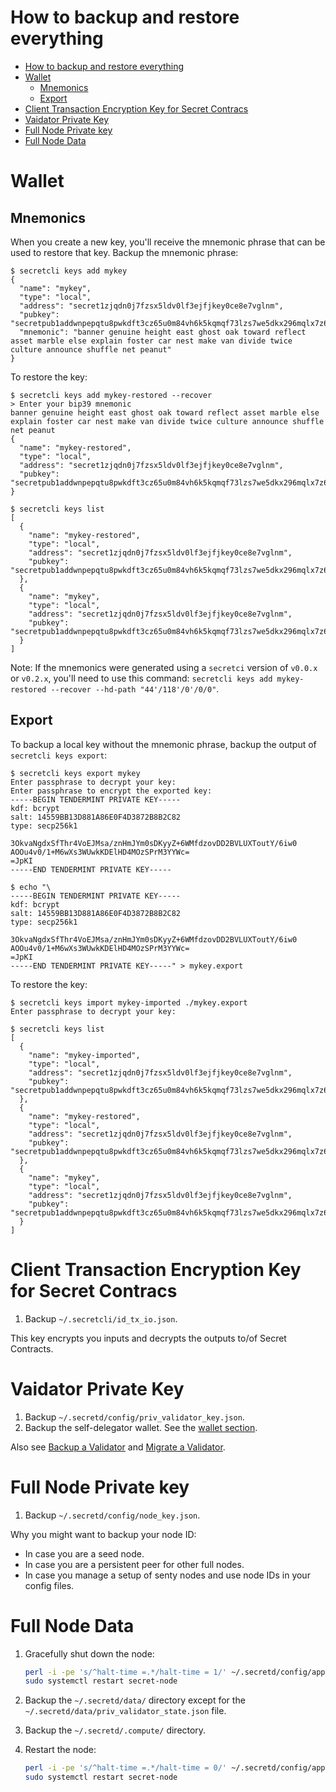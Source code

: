 # How to backup and restore everything

- [How to backup and restore everything](#how-to-backup-and-restore-everything)
- [Wallet](#wallet)
  - [Mnemonics](#mnemonics)
  - [Export](#export)
- [Client Transaction Encryption Key for Secret Contracs](#client-transaction-encryption-key-for-secret-contracs)
- [Vaidator Private Key](#vaidator-private-key)
- [Full Node Private key](#full-node-private-key)
- [Full Node Data](#full-node-data)

# Wallet

## Mnemonics

When you create a new key, you'll receive the mnemonic phrase that can be used to restore that key. Backup the mnemonic phrase:

```console
$ secretcli keys add mykey
{
  "name": "mykey",
  "type": "local",
  "address": "secret1zjqdn0j7fzsx5ldv0lf3ejfjkey0ce8e7vglnm",
  "pubkey": "secretpub1addwnpepqtu8pwkdft3cz65u0m84vh6k5kqmqf73lzs7we5dkx296mqlx7z6524jcxf",
  "mnemonic": "banner genuine height east ghost oak toward reflect asset marble else explain foster car nest make van divide twice culture announce shuffle net peanut"
}
```

To restore the key:

```console
$ secretcli keys add mykey-restored --recover
> Enter your bip39 mnemonic
banner genuine height east ghost oak toward reflect asset marble else explain foster car nest make van divide twice culture announce shuffle net peanut
{
  "name": "mykey-restored",
  "type": "local",
  "address": "secret1zjqdn0j7fzsx5ldv0lf3ejfjkey0ce8e7vglnm",
  "pubkey": "secretpub1addwnpepqtu8pwkdft3cz65u0m84vh6k5kqmqf73lzs7we5dkx296mqlx7z6524jcxf"
}

$ secretcli keys list
[
  {
    "name": "mykey-restored",
    "type": "local",
    "address": "secret1zjqdn0j7fzsx5ldv0lf3ejfjkey0ce8e7vglnm",
    "pubkey": "secretpub1addwnpepqtu8pwkdft3cz65u0m84vh6k5kqmqf73lzs7we5dkx296mqlx7z6524jcxf"
  },
  {
    "name": "mykey",
    "type": "local",
    "address": "secret1zjqdn0j7fzsx5ldv0lf3ejfjkey0ce8e7vglnm",
    "pubkey": "secretpub1addwnpepqtu8pwkdft3cz65u0m84vh6k5kqmqf73lzs7we5dkx296mqlx7z6524jcxf"
  }
]
```

Note: If the mnemonics were generated using a `secretci` version of `v0.0.x` or `v0.2.x`, you'll need to use this command: `secretcli keys add mykey-restored --recover --hd-path "44'/118'/0'/0/0"`.

## Export

To backup a local key without the mnemonic phrase, backup the output of `secretcli keys export`:

```console
$ secretcli keys export mykey
Enter passphrase to decrypt your key:
Enter passphrase to encrypt the exported key:
-----BEGIN TENDERMINT PRIVATE KEY-----
kdf: bcrypt
salt: 14559BB13D881A86E0F4D3872B8B2C82
type: secp256k1

3OkvaNgdxSfThr4VoEJMsa/znHmJYm0sDKyyZ+6WMfdzovDD2BVLUXToutY/6iw0
AOOu4v0/1+M6wXs3WUwkKDElHD4MOzSPrM3YYWc=
=JpKI
-----END TENDERMINT PRIVATE KEY-----

$ echo "\
-----BEGIN TENDERMINT PRIVATE KEY-----
kdf: bcrypt
salt: 14559BB13D881A86E0F4D3872B8B2C82
type: secp256k1

3OkvaNgdxSfThr4VoEJMsa/znHmJYm0sDKyyZ+6WMfdzovDD2BVLUXToutY/6iw0
AOOu4v0/1+M6wXs3WUwkKDElHD4MOzSPrM3YYWc=
=JpKI
-----END TENDERMINT PRIVATE KEY-----" > mykey.export
```

To restore the key:

```console
$ secretcli keys import mykey-imported ./mykey.export
Enter passphrase to decrypt your key:

$ secretcli keys list
[
  {
    "name": "mykey-imported",
    "type": "local",
    "address": "secret1zjqdn0j7fzsx5ldv0lf3ejfjkey0ce8e7vglnm",
    "pubkey": "secretpub1addwnpepqtu8pwkdft3cz65u0m84vh6k5kqmqf73lzs7we5dkx296mqlx7z6524jcxf"
  },
  {
    "name": "mykey-restored",
    "type": "local",
    "address": "secret1zjqdn0j7fzsx5ldv0lf3ejfjkey0ce8e7vglnm",
    "pubkey": "secretpub1addwnpepqtu8pwkdft3cz65u0m84vh6k5kqmqf73lzs7we5dkx296mqlx7z6524jcxf"
  },
  {
    "name": "mykey",
    "type": "local",
    "address": "secret1zjqdn0j7fzsx5ldv0lf3ejfjkey0ce8e7vglnm",
    "pubkey": "secretpub1addwnpepqtu8pwkdft3cz65u0m84vh6k5kqmqf73lzs7we5dkx296mqlx7z6524jcxf"
  }
]
```

# Client Transaction Encryption Key for Secret Contracs

1. Backup `~/.secretcli/id_tx_io.json`.

This key encrypts you inputs and decrypts the outputs to/of Secret Contracts.

# Vaidator Private Key

1. Backup `~/.secretd/config/priv_validator_key.json`.
2. Backup the self-delegator wallet. See the [wallet section](#wallet).

Also see [Backup a Validator](validators-and-full-nodes/backup-a-validator.md) and [Migrate a Validator](validators-and-full-nodes/migrate-a-validator.md).

# Full Node Private key

1. Backup `~/.secretd/config/node_key.json`.

Why you might want to backup your node ID:

- In case you are a seed node.
- In case you are a persistent peer for other full nodes.
- In case you manage a setup of senty nodes and use node IDs in your config files.

# Full Node Data

1. Gracefully shut down the node:

   ```bash
   perl -i -pe 's/^halt-time =.*/halt-time = 1/' ~/.secretd/config/app.toml
   sudo systemctl restart secret-node
   ```

2. Backup the `~/.secretd/data/` directory except for the `~/.secretd/data/priv_validator_state.json` file.
3. Backup the `~/.secretd/.compute/` directory.
4. Restart the node:

   ```bash
   perl -i -pe 's/^halt-time =.*/halt-time = 0/' ~/.secretd/config/app.toml
   sudo systemctl restart secret-node
   ```
